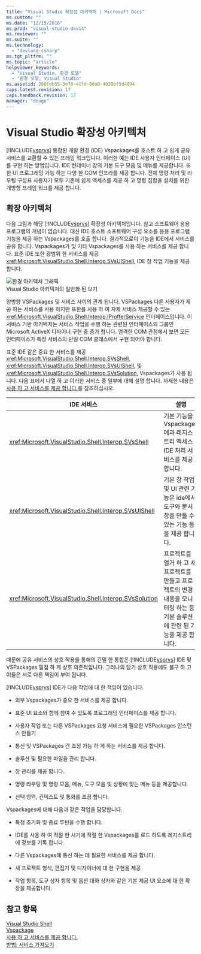 ```yaml
---
title: "Visual Studio 확장성 아키텍처 | Microsoft Docs"
ms.custom: ""
ms.date: "12/15/2016"
ms.prod: "visual-studio-dev14"
ms.reviewer: ""
ms.suite: ""
ms.technology: 
  - "devlang-csharp"
ms.tgt_pltfrm: ""
ms.topic: "article"
helpviewer_keywords: 
  - "Visual Studio, 환경 모델"
  - "환경 모델, Visual Studio"
ms.assetid: 280fdb55-3e70-41fd-8da0-4039bf5d4894
caps.latest.revision: 17
caps.handback.revision: 17
manager: "douge"
---
```

# Visual Studio 확장성 아키텍처
[!INCLUDE[vsprvs](../assembler/masm/includes/vsprvs_md.md)] 통합된 개발 환경 \(IDE\) Vspackages를 호스트 하 고 쉽게 공유 서비스를 교환할 수 있는 프레임 워크입니다.  이러한 예는 IDE 사용자 인터페이스 \(UI\)를 구현 하는 방법입니다.  IDE 컨테이너 창의 기본 도구 모음 및 메뉴를 제공합니다.  또한 UI 프로그래밍 가능 하는 다양 한 COM 인프라를 제공 합니다.  전체 명령 처리 및 라우팅 구성표 사용자가 모두 기존에 쉽게 액세스를 제공 하 고 명령 집합을 설치를 위한 개방형 프레임 워크를 제공 합니다.  
  
## 확장 아키텍처  
 다음 그림과 해당 [!INCLUDE[vsprvs](../assembler/masm/includes/vsprvs_md.md)] 확장성 아키텍처입니다.  참고 소프트웨어 응용 프로그램의 개념이 없습니다.  대신 IDE 호스트 소프트웨어 구성 요소를 응용 프로그램 기능을 제공 하는 Vspackages를 호출 합니다.  결과적으로이 기능을 IDE에서 서비스를 공유 합니다.  Vspackages가 및 기타 Vspackages를 사용 하는 서비스를 제공 합니다.  표준 IDE 또한 광범위 한 서비스를 제공 <xref:Microsoft.VisualStudio.Shell.Interop.SVsUIShell>, IDE 창 작업 기능을 제공 합니다.  
  
 ![환경 아키텍처 그래픽](../misc/media/environment.png "environment")  
Visual Studio 아키텍처의 일반화 된 보기  
  
 양방향 VSPackages 및 서비스 사이의 관계 됩니다.  VSPackages 다른 사용자가 제공 하는 서비스를 사용 하지만 또한를 사용 하 여 자체 서비스 제공할 수 있는 <xref:Microsoft.VisualStudio.Shell.Interop.IProfferService> 인터페이스입니다.  이 서비스 기반 아키텍처는 서비스 작업을 수행 하는 관련된 인터페이스의 그룹인 Microsoft ActiveX 디자이너 구현 중 증가 합니다.  엄격한 COM 관점에서 보면 모든 인터페이스가 특정 서비스의 단일 COM 클래스에서 구현 되어야 합니다.  
  
 표준 IDE 같은 중요 한 서비스를 제공 <xref:Microsoft.VisualStudio.Shell.Interop.SVsShell>, <xref:Microsoft.VisualStudio.Shell.Interop.SVsUIShell>, 및 <xref:Microsoft.VisualStudio.Shell.Interop.SVsSolution>, Vspackages가 사용 됩니다.  다음 표에서 나열 하 고 이러한 서비스 중 일부에 대해 설명 합니다.  자세한 내용은 [사용 하 고 서비스를 제공 합니다.](../Topic/Using%20and%20Providing%20Services.md)를 참조하십시오.  
  
|IDE 서비스|설명|  
|-------------|--------|  
|<xref:Microsoft.VisualStudio.Shell.Interop.SVsShell>|기본 기능을 Vspackages에과 레지스트리 액세스 IDE 처리 서비스를 제공 합니다.|  
|<xref:Microsoft.VisualStudio.Shell.Interop.SVsUIShell>|기본 창 작업 및 UI 관련 기능은 ide에서 도구와 문서 창을 만들 수 있는 기능 등을 제공 합니다.|  
|<xref:Microsoft.VisualStudio.Shell.Interop.SVsSolution>|프로젝트를 열거 하 고 새 프로젝트를 만들고 프로젝트의 변경 내용을 모니터링 하는 등 기본 솔루션에 관련 된 기능을 제공 합니다.|  
  
 때문에 공유 서비스의 상호 작용을 통해의 긴밀 한 통합은 [!INCLUDE[vsprvs](../assembler/masm/includes/vsprvs_md.md)] IDE 및 VSPackages 밀접 하 게 상호 의존적입니다.  그러나의 닫기 상호 작용에도 불구 하 고 이들은 서로 다른 책임이 부여 됩니다.  
  
 [!INCLUDE[vsprvs](../assembler/masm/includes/vsprvs_md.md)] IDE가 다음 작업에 대 한 책임이 있습니다.  
  
-   외부 Vspackages가 중요 한 서비스를 제공 합니다.  
  
-   표준 UI 요소와 함께 참여 수 있도록 프로그래밍 인터페이스를 제공 합니다.  
  
-   사용자 작업 또는 다른 VSPackages 요청 서비스에 필요한 VSPackages 인스턴스 만들기  
  
-   통신 및 VSPackages 간 조정 가능 하 게 하는 서비스를 제공 합니다.  
  
-   솔루션 및 필요한 파일을 관리 합니다.  
  
-   창 관리를 제공 합니다.  
  
-   명령 라우팅 및 명령 모음, 메뉴, 도구 모음 및 상황에 맞는 메뉴 등을 제공합니다.  
  
-   선택 영역, 컨텍스트 및 통화를 조정 합니다.  
  
 Vspackages에 대해 다음과 같은 작업을 담당합니다.  
  
-   특정 초기화 및 종료 루틴을 수행 합니다.  
  
-   IDE를 사용 하 여 적절 한 시기에 적절 한 Vspackages를 로드 하도록 레지스트리에 정보를 기록 합니다.  
  
-   다른 Vspackages에 통신 하는 데 필요한 서비스를 제공 합니다.  
  
-   새 프로젝트 형식, 편집기 및 디자이너에 대 한 구현을 제공  
  
-   작업 항목, 도구 상자 항목 및 옵션 대화 상자와 같은 기본 제공 UI 요소에 대 한 확장을 제공합니다.  
  
## 참고 항목  
 [Visual Studio Shell](../Topic/Visual%20Studio%20Shell.md)   
 [Vspackage](../Topic/VSPackages.md)   
 [사용 하 고 서비스를 제공 합니다.](../Topic/Using%20and%20Providing%20Services.md)   
 [방법: 서비스 가져오기](../Topic/How%20to:%20Get%20a%20Service.md)